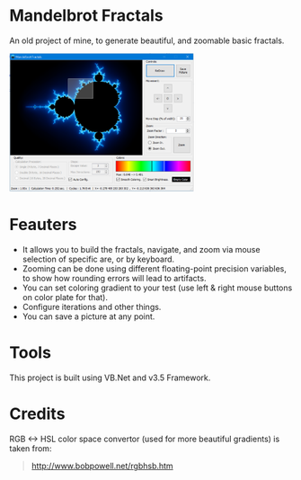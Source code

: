 # Mandelbrot Fractals
An old project of mine, to generate beautiful, and zoomable basic fractals.

<img src="images/screenshot.png" width=65%>

# Feauters
* It allows you to build the fractals, navigate, and zoom via mouse selection of specific are, or by keyboard.
* Zooming can be done using different floating-point precision variables, to show how rounding errors will lead to artifacts.
* You can set coloring gradient to your test (use left & right mouse buttons on color plate for that).
* Configure iterations and other things.
* You can save a picture at any point.
# Tools
This project is built using VB.Net and v3.5 Framework.
# Credits
RGB <-> HSL color space convertor (used for more beautiful gradients) is taken from:
> http://www.bobpowell.net/rgbhsb.htm